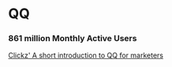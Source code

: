 # QQ

### 861 million Monthly Active Users



[Clickz' A short introduction to QQ for marketers](https://www.clickz.com/qq-the-biggest-digital-platform-youve-never-heard-of/113476/) 

